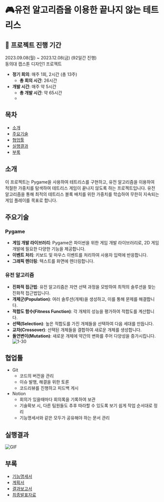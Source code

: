 # 🎮유전 알고리즘을 이용한 끝나지 않는 테트리스
## 💜 프로젝트 진행 기간
2023.09.08(월) ~ 2023.12.08(금) (92일간 진행)  
동의대 캡스톤 디자인1 프로젝트
- **정기 회의**: 매주 1회, 2시간 (총 13주)
  - **총 회의 시간**: 26시간
- **개발 시간**: 매주 약 5시간
  - **총 개발 시간**: 약 65시간
  - 
## 목차
- [소개](#소개)
- [주요기술](#주요기술)
- [협업툴](#협업툴)
- [실행결과](#실행결과)
- [부록](#부록)

## 소개
이 프로젝트는 Pygame을 사용하여 테트리스를 구현하고, 유전 알고리즘을 이용하여 적절한 가중치를 탐색하여 테트리스 게임이 끝나지 않도록 하는 프로젝트입니다. 
유전 알고리즘을 통해 최적의 테트리스 블록 배치를 위한 가중치를 학습하여 무한히 지속되는 게임 플레이를 목표로 합니다.

## 주요기술
### Pygame
- **게임 개발 라이브러리**: Pygame은 파이썬을 위한 게임 개발 라이브러리로, 2D 게임 개발에 필요한 다양한 기능을 제공합니다.
- **이벤트 처리**: 키보드 및 마우스 이벤트를 처리하여 사용자 입력에 반응합니다.
- **그래픽 렌더링**: 텍스트를 화면에 렌더링합니다.

### 유전 알고리즘
- **진화적 접근법**: 유전 알고리즘은 자연 선택 과정을 모방하여 최적의 솔루션을 찾는 진화적 접근법입니다.
- **개체군(Population)**: 여러 솔루션(개체)을 생성하고, 이를 통해 문제를 해결합니다.
- **적합도 함수(Fitness Function)**: 각 개체의 성능을 평가하여 적합도를 계산합니다.
- **선택(Selection)**: 높은 적합도를 가진 개체들을 선택하여 다음 세대를 만듭니다.
- **교차(Crossover)**: 선택된 개체들을 결합하여 새로운 개체를 생성합니다.
- **돌연변이(Mutation)**: 새로운 개체에 약간의 변화를 주어 다양성을 증가시킵니다.
![1-30](https://github.com/user-attachments/assets/8f32a4c8-7b90-44f2-a16c-a2b179c2973d)

## 협업툴
- Git
  - 코드의 버전을 관리
  - 이슈 발행, 해결을 위한 토론
  - 코드리뷰를 진행하고 피드백 게시
- Notion
  - 회의가 있을때마다 회의록을 기록하여 보관
  - 기술확보 시, 다른 팀원들도 추후 따라할 수 있도록 보기 쉽게 작업 순서대로 정리
  - 기능명세서와 같은 모두가 공유해야 하는 문서 관리
  
## 실행결과 
![GIF](https://github.com/Sihyeon0123/Genetic-Algorithm-Tetris/assets/129951793/f054983e-b9c0-4080-91eb-278c4fcae982)

## 부록
- [기능명세서](./docs/캡스톤디자인I_기능요구사항명세서.xlsx)
- [계획서](./docs/캡스톤디자인I_계획서.hwp)
- [결과보고서](./docs/캡스톤디자인I_결과보고서.hwp)
- [최종발표자료](./docs/캡스톤디자인_발표자료.pptx)
